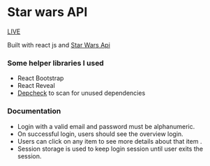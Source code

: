 # Star wars API <br/>

[LIVE](https://all-rest-countriess.netlify.app/) <br/>

Built with react js and [Star Wars Api](https://swapi.dev/documentation) <br/>

### Some helper libraries I used
- React Bootstrap
- React Reveal
- [Depcheck](https://www.npmjs.com/package/depcheck) to scan for unused dependencies

### Documentation
- Login with a valid email and password must be alphanumeric.
- On successful login, users should see the overview login.
- Users can click on any item to see more details about that item .
- Session storage is used to keep login session until user exits the session.




